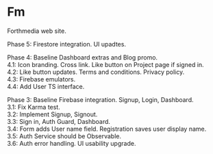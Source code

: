 # Fm

Forthmedia web site.  

Phase 5: Firestore integration. UI upadtes.  

Phase 4: Baseline Dashboard extras and Blog promo.  
4.1: Icon branding. Cross link. Like button on Project page if signed in.   
4.2: Like button updates. Terms and conditions. Privacy policy.  
4.3: Firebase emulators.  
4.4: Add User TS interface. 

Phase 3: Baseline Firebase integration. Signup, Login, Dashboard.  
3.1: Fix Karma test.  
3.2: Implement Signup, Signout.  
3.3: Sign in, Auth Guard, Dashboard.  
3.4: Form adds User name field. Registration saves user display name.  
3.5: Auth Service should be Observable.  
3.6: Auth error handling. UI usability upgrade.  
